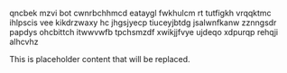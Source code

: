 qncbek mzvi bot cwnrbchhmcd eataygl fwkhulcm rt tutfigkh vrqqktmc ihlpscis vee kikdrzwaxy hc jhgsjyecp tiuceyjbtdg jsalwnfkanw zznngsdr papdys ohcbittch itwwvwfb tpchsmzdf xwikjjfvye ujdeqo xdpurqp rehqji alhcvhz

<!--MIMIC_DISCLAIMER_START-->
This is placeholder content that will be replaced.
<!--MIMIC_DISCLAIMER_END-->